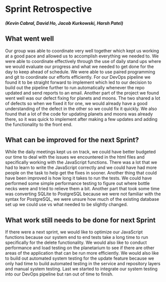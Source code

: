 # Sprint Retrospective  
##### (Kevin Cabral, David Ho, Jacob Kurkowski, Harsh Patel) 
## What went well 
Our group was able to coordinate very well together which kept us working at a good pace and allowed us to accomplish everything we needed to. We were able to coordinate effectively through the use of daily stand ups where we would evaluate our progress and what we needed to get done for the day to keep ahead of schedule. We were able to use paired programming and git to coordinate our efforts efficiently. For our DevOps pipeline we found it to be straight forward to implement which led to our decision to build out the pipeline further to run automatically whenever the repo updated and send reports to an email. Another part of the project we found went well was our defect fixing for planets and moons. The two shared a lot of defects so when we fixed it for one, we would already have a good understanding of the defect in the other so we could fix it quickly. We also found that a lot of the code for updating planets and moons was already there, so it was quick to implement after making a few updates and adding the functionality to the front end.  

## What can be improved for the next Sprint? 
While the daily meetings kept us on track, we could have better budgeted our time to deal with the issues we encountered in the html files and specifically working with the JavaScript functions. There was a lot that we had to learn to write the JavaScript correctly and we could have had more people on the task to help get the fixes in sooner. Another thing that could have been improved is how long it takes to run the tests. We could have performed some simple performance testing to figure out where bottle necks were and tried to relieve them a bit. Another part that took some time was converting SQLite to PostgreSQL because we were not familiar with the syntax for PostgreSQL, we were unsure how much of the existing database set up we could use vs what needed to be slightly changed.  

## What work still needs to be done for next Sprint
If there were a next sprint, we would like to optimize our JavaScript functions because our system end to end tests take a long time to run specifically for the delete functionality. We would also like to conduct performance and load testing on the planetarium to see if there are other areas of the application that can be run more efficiently. We would also like to build out automated system testing for the update feature because we only had time to build automated testing in the service and repository layers and manual system testing. Last we started to integrate our system testing into our DevOps pipeline but ran out of time to finish.  
